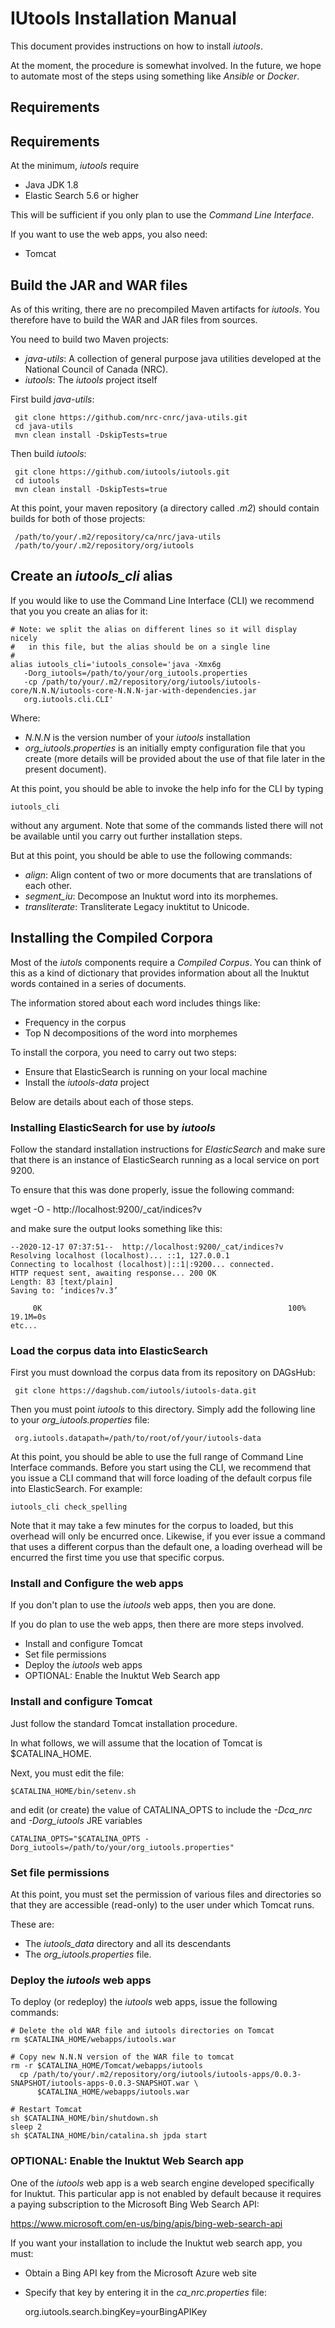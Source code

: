 # IUtools Installation Manual

This document provides instructions on how to install _iutools_. 

At the moment, the procedure is somewhat involved. In the future, 
we hope to automate most of the steps using something like _Ansible_ or _Docker_.

## Requirements

## Requirements

At the minimum, _iutools_ require 
- Java JDK 1.8
- Elastic Search 5.6 or higher

This will be sufficient if you only plan to use the _Command Line Interface_.

If you want to use the web apps, you also need:
- Tomcat

## Build the JAR and WAR files
As of this writing, there are no precompiled Maven artifacts for _iutools_. You 
therefore have to build the WAR and JAR files from sources.

You need to build two Maven projects:
- _java-utils_: A collection of general purpose java utilities developed at the 
National Council of Canada (NRC).
- _iutools_: The _iutools_ project itself

First build _java-utils_:

     git clone https://github.com/nrc-cnrc/java-utils.git
     cd java-utils
     mvn clean install -DskipTests=true

Then build _iutools_:

     git clone https://github.com/iutools/iutools.git
     cd iutools
     mvn clean install -DskipTests=true
     
 At this point, your maven repository (a directory called _.m2_) should contain 
 builds for both of those projects:
 
     /path/to/your/.m2/repository/ca/nrc/java-utils
     /path/to/your/.m2/repository/org/iutools

## Create an _iutools_cli_ alias

If you would like to use the Command Line Interface (CLI) we recommend that you 
you create an alias for it:

    # Note: we split the alias on different lines so it will display nicely 
    #   in this file, but the alias should be on a single line
    #
    alias iutools_cli='iutools_console='java -Xmx6g 
       -Dorg_iutools=/path/to/your/org_iutools.properties 
       -cp /path/to/your/.m2/repository/org/iutools/iutools-core/N.N.N/iutools-core-N.N.N-jar-with-dependencies.jar
       org.iutools.cli.CLI'
       
Where:
- _N.N.N_ is the version number of your _iutools_ installation
- _org_iutools.properties_ is an initially empty 
configuration file that you create (more details will be provided about 
the use of that file later in the present document).

At this point, you should be able to invoke the help info for the 
CLI by typing

    iutools_cli
    
without any argument. Note that some of the commands listed there will not be 
available until you carry out further installation steps.

But at this point, you should be able to use the following commands:
- _align_: Align content of two or more documents that are translations of each other.
- _segment_iu_: Decompose an Inuktut word into its morphemes.
- _transliterate_: Transliterate Legacy inuktitut to Unicode.

## Installing the Compiled Corpora

Most of the _iutols_ components require a _Compiled Corpus_. You can think of 
this as a kind of dictionary that provides information about all the 
Inuktut words contained in a series of documents.

The information stored about each word includes things like:
- Frequency in the corpus
- Top N decompositions of the word into morphemes

To install the corpora, you need to carry out two steps:
- Ensure that ElasticSearch is running on your local machine
- Install the _iutools-data_ project

Below are details about each of those steps.

### Installing ElasticSearch for use by _iutools_

Follow the standard installation instructions for _ElasticSearch_ and make sure 
that there is an instance of ElasticSearch running as a local service on port 9200.

To ensure that this was done properly, issue the following command:

   wget -O - http://localhost:9200/_cat/indices?v

and make sure the output looks something like this:

    --2020-12-17 07:37:51--  http://localhost:9200/_cat/indices?v
    Resolving localhost (localhost)... ::1, 127.0.0.1
    Connecting to localhost (localhost)|::1|:9200... connected.
    HTTP request sent, awaiting response... 200 OK
    Length: 83 [text/plain]
    Saving to: ‘indices?v.3’

         0K                                                       100% 19.1M=0s
    etc...

    
### Load the corpus data into ElasticSearch

First you must download the corpus data from its repository on DAGsHub:

     git clone https://dagshub.com/iutools/iutools-data.git
     
 Then you must point _iutools_ to this directory. Simply add the following line 
 to your _org_iutools.properties_ file: 

     org.iutools.datapath=/path/to/root/of/your/iutools-data
 
At this point, you should be able to use the full range of Command Line 
Interface commands. Before you start using the CLI, we recommend that you issue 
a CLI command that will force loading of the default corpus file into 
ElasticSearch. For example:

    iutools_cli check_spelling
    
Note that it may take a few minutes for the corpus to loaded, but this 
overhead will only be encurred once. Likewise, if you ever issue a command that 
uses a different corpus than the default one, a loading overhead will be encurred 
the first time you use that specific corpus.

### Install and Configure the web apps

If you don't plan to use the _iutools_ web apps, then you are done. 

If you do plan to use the web apps, then there are more steps involved.

- Install and configure Tomcat
- Set file permissions
- Deploy the _iutools_ web apps
- OPTIONAL: Enable the Inuktut Web Search app

### Install and configure Tomcat

Just follow the standard Tomcat installation procedure.

In what follows, we will assume that the location of Tomcat is $CATALINA_HOME.

Next, you must edit the file:

    $CATALINA_HOME/bin/setenv.sh
    
and edit (or create) the value of CATALINA_OPTS to include the _-Dca_nrc_ and 
_-Dorg_iutools_ JRE variables

    CATALINA_OPTS="$CATALINA_OPTS -Dorg_iutools=/path/to/your/org_iutools.properties"
    

### Set file permissions

At this point, you must set the permission of various files and directories so 
that they are accessible (read-only) to the user under which Tomcat runs.

These are:

- The _iutools_data_ directory and all its descendants
- The _org_iutools.properties_ file.  

### Deploy the _iutools_ web apps

To deploy (or redeploy) the _iutools_ web apps, issue the following commands:

    # Delete the old WAR file and iutools directories on Tomcat
    rm $CATALINA_HOME/webapps/iutools.war
    
    # Copy new N.N.N version of the WAR file to tomcat
    rm -r $CATALINA_HOME/Tomcat/webapps/iutools
      cp /path/to/your/.m2/repository/org/iutools/iutools-apps/0.0.3-SNAPSHOT/iutools-apps-0.0.3-SNAPSHOT.war \
          $CATALINA_HOME/webapps/iutools.war
    
    # Restart Tomcat
    sh $CATALINA_HOME/bin/shutdown.sh
    sleep 2
    sh $CATALINA_HOME/bin/catalina.sh jpda start

### OPTIONAL: Enable the Inuktut Web Search app

One of the _iutools_ web app is a web search engine developed specifically for 
Inuktut. This particular app is not enabled by default because it requires a 
paying subscription to the Microsoft Bing Web Search API:

https://www.microsoft.com/en-us/bing/apis/bing-web-search-api

If you want your installation to include the Inuktut web search app, you must:

- Obtain a Bing API key from the Microsoft Azure web site
- Specify that key by entering it in the _ca_nrc.properties_ file:

     org.iutools.search.bingKey=yourBingAPIKey
  
